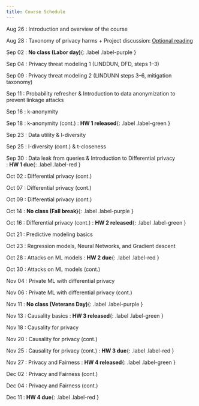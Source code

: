 ```yaml
---
title: Course Schedule
---
```


Aug 26
:	Introduction and overview of the course

Aug 28
:	Taxonomy of privacy harms + Project discussion: [Optional reading](https://scholarship.law.upenn.edu/penn_law_review/vol154/iss3/1/)

Sep 02
:	**No class (Labor day)**{: .label .label-purple }

Sep 04
:	Privacy threat modeling 1 (LINDDUN, DFD, steps 1–3)

Sep 09
:	Privacy threat modeling 2 (LINDUNN steps 3–6, mitigation taxonomy)

Sep 11
:	Probability refresher & Introduction to data anonymization to prevent linkage attacks

Sep 16
:	k-anonymity

Sep 18
:	k-anonymity (cont.) 
: **HW 1 released**{: .label .label-green }

Sep 23
:	Data utility & l-diversity

Sep 25
:	l-diversity (cont.) & t-closeness

Sep 30
:	Data leak from queries & Introduction to  Differential privacy  
: **HW 1 due**{: .label .label-red }

Oct 02
:	Differential privacy (cont.)

Oct 07
:	Differential privacy (cont.)

Oct 09
:	Differential privacy (cont.)

Oct 14
:	**No class (Fall break)**{: .label .label-purple }

Oct 16
:	Differential privacy (cont.) 
: **HW 2 released**{: .label .label-green }

Oct 21
:	Predictive modeling basics

Oct 23
:	Regression models, Neural Networks, and Gradient descent

Oct 28
:	Attacks on ML models 
: **HW 2 due**{: .label .label-red }

Oct 30
:	Attacks on ML models (cont.)

Nov 04
:	Private ML with differential privacy

Nov 06
:	Private ML with differential privacy (cont.)

Nov 11
:	**No class (Veterans Day)**{: .label .label-purple }

Nov 13
:	Causality basics 
: **HW 3 released**{: .label .label-green }

Nov 18
:	Causality for privacy

Nov 20
:	Causality for privacy (cont.)

Nov 25
:	Causality for privacy (cont.) 
: **HW 3 due**{: .label .label-red }

Nov 27
:	Privacy and Fairness 
: **HW 4 released**{: .label .label-green }

Dec 02
:	Privacy and Fairness (cont.)

Dec 04
:	Privacy and Fairness (cont.)

Dec 11
:	**HW 4 due**{: .label .label-red }

